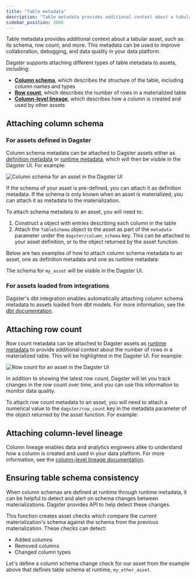 ```yaml
---
title: "Table metadata"
description: "Table metadata provides additional context about a tabular asset, such as its schema, row count, and more, in order to improve collaboration, debugging, and data quality in your Dagster deployment."
sidebar_position: 3000
---
```


Table metadata provides additional context about a tabular asset, such as its schema, row count, and more. This metadata can be used to improve collaboration, debugging, and data quality in your data platform.

Dagster supports attaching different types of table metadata to assets, including:

- [**Column schema**](#attaching-column-schema), which describes the structure of the table, including column names and types
- [**Row count**](#attaching-row-count), which describes the number of rows in a materialized table
- [**Column-level lineage**](#attaching-column-level-lineage), which describes how a column is created and used by other assets

## Attaching column schema

### For assets defined in Dagster

Column schema metadata can be attached to Dagster assets either as [definition metadata](index.md#definition-time-metadata) or [runtime metadata](index.md#runtime-metadata), which will then be visible in the Dagster UI. For example:

![Column schema for an asset in the Dagster UI](/images/guides/build/assets/metadata-tags/metadata-table-schema.png)

If the schema of your asset is pre-defined, you can attach it as definition metadata. If the schema is only known when an asset is materialized, you can attach it as metadata to the materialization.

To attach schema metadata to an asset, you will need to:

1. Construct a <PyObject section="metadata" module="dagster" object="TableSchema"/> object with <PyObject section="metadata" module="dagster" object="TableColumn"  /> entries describing each column in the table
2. Attach the `TableSchema` object to the asset as part of the `metadata` parameter under the `dagster/column_schema` key. This can be attached to your asset definition, or to the <PyObject section="assets" module="dagster" object="MaterializeResult" /> object returned by the asset function.

Below are two examples of how to attach column schema metadata to an asset, one as definition metadata and one as runtime metadata:

<CodeExample path="docs_snippets/docs_snippets/concepts/metadata-tags/asset_column_schema.py" />

The schema for `my_asset` will be visible in the Dagster UI.

### For assets loaded from integrations

Dagster's dbt integration enables automatically attaching column schema metadata to assets loaded from dbt models. For more information, see the [dbt documentation](/integrations/libraries/dbt/reference#fetching-column-level-metadata).

## Attaching row count

Row count metadata can be attached to Dagster assets as [runtime metadata](index.md#runtime-metadata) to provide additional context about the number of rows in a materialized table. This will be highlighted in the Dagster UI. For example:

![Row count for an asset in the Dagster UI](/images/guides/build/assets/metadata-tags/metadata-row-count.png)

In addition to showing the latest row count, Dagster will let you track changes in the row count over time, and you can use this information to monitor data quality.

To attach row count metadata to an asset, you will need to attach a numerical value to the `dagster/row_count` key in the metadata parameter of the <PyObject section="assets" module="dagster" object="MaterializeResult" /> object returned by the asset function. For example:

<CodeExample path="docs_snippets/docs_snippets/concepts/metadata-tags/asset_row_count.py" />

## Attaching column-level lineage

Column lineage enables data and analytics engineers alike to understand how a column is created and used in your data platform. For more information, see the [column-level lineage documentation](/guides/build/assets/metadata-and-tags/column-level-lineage).

## Ensuring table schema consistency

When column schemas are defined at runtime through runtime metadata, it can be helpful to detect and alert on schema changes between materializations. Dagster provides <PyObject section="asset-checks" module="dagster" object="build_column_schema_change_checks"/> API to help detect these changes.

This function creates asset checks which compare the current materialization's schema against the schema from the previous materialization. These checks can detect:

- Added columns
- Removed columns
- Changed column types

Let's define a column schema change check for our asset from the example above that defines table schema at runtime, `my_other_asset`.

<CodeExample path="docs_snippets/docs_snippets/concepts/metadata-tags/schema_change_checks.py" startAfter="start_check" endBefore="end_check" />
